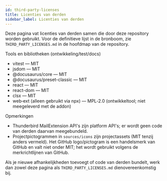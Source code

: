 ```yaml
---
id: third-party-licenses
title: Licenties van derden
sidebar_label: Licenties van derden
---
```


Deze pagina vat licenties van derden samen die door deze repository worden gebruikt. Voor de
definitieve lijst in de bronboom, zie `THIRD_PARTY_LICENSES.md` in de
hoofdmap van de repository.

Tools en bibliotheken (ontwikkeling/test/docs)

- vitest — MIT
- jsdom — MIT
- @docusaurus/core — MIT
- @docusaurus/preset-classic — MIT
- react — MIT
- react-dom — MIT
- clsx — MIT
- web‑ext (alleen gebruikt via npx) — MPL‑2.0 (ontwikkeltool; niet meegeleverd met de addon)

Opmerkingen

- Thunderbird MailExtension API's zijn platform API's; er wordt geen code van derden daarvan meegebundeld.
- Projectpictogrammen in `sources/icons` zijn projectassets (MIT tenzij anders vermeld). Het GitHub logo/pictogram is een handelsmerk van GitHub en valt niet onder MIT; het wordt gebruikt volgens de merkrichtlijnen van GitHub.

Als je nieuwe afhankelijkheden toevoegt of code van derden bundelt, werk dan zowel deze
pagina als `THIRD_PARTY_LICENSES.md` dienovereenkomstig bij.

